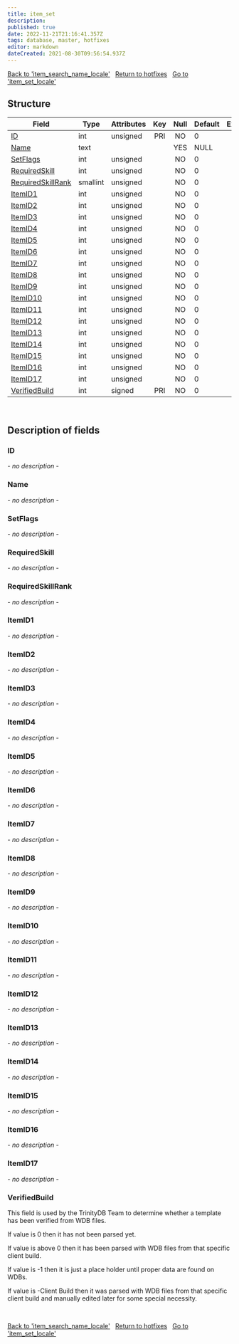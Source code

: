 ```yaml
---
title: item_set
description: 
published: true
date: 2022-11-21T21:16:41.357Z
tags: database, master, hotfixes
editor: markdown
dateCreated: 2021-08-30T09:56:54.937Z
---
```


<a href="https://trinitycore.info/en/database/master/hotfixes/item_search_name_locale" class="mt-5 v-btn v-btn--depressed v-btn--flat v-btn--outlined theme--light v-size--default darkblue--text text--lighten-3"><span class="v-btn__content"><i aria-hidden="true" class="v-icon notranslate v-icon--left mdi mdi-arrow-left theme--light"></i><span>Back to 'item_search_name_locale'</span></span></a>&nbsp;&nbsp;&nbsp;<a href="https://trinitycore.info/en/database/master/hotfixes/home" class="mt-5 v-btn v-btn--depressed v-btn--flat v-btn--outlined theme--light v-size--default darkblue--text text--lighten-3"><span class="v-btn__content"><i aria-hidden="true" class="v-icon notranslate v-icon--left mdi mdi-home-outline theme--light"></i><span>Return to hotfixes</span></span></a>&nbsp;&nbsp;&nbsp;<a href="https://trinitycore.info/en/database/master/hotfixes/item_set_locale" class="mt-5 v-btn v-btn--depressed v-btn--flat v-btn--outlined theme--light v-size--default darkblue--text text--lighten-3"><span class="v-btn__content"><span>Go to 'item_set_locale'</span><i aria-hidden="true" class="v-icon notranslate v-icon--right mdi mdi-arrow-right theme--light"></i></span></a>

## Structure

| Field | Type | Attributes | Key | Null | Default | Extra | Comment |
| --- | --- | --- | :---: | :---: | --- | --- | --- |
| [ID](#id) | int | unsigned | PRI | NO | 0 |  |  |
| [Name](#name) | text |  |  | YES | NULL |  |  |
| [SetFlags](#setflags) | int | unsigned |  | NO | 0 |  |  |
| [RequiredSkill](#requiredskill) | int | unsigned |  | NO | 0 |  |  |
| [RequiredSkillRank](#requiredskillrank) | smallint | unsigned |  | NO | 0 |  |  |
| [ItemID1](#itemid1) | int | unsigned |  | NO | 0 |  |  |
| [ItemID2](#itemid2) | int | unsigned |  | NO | 0 |  |  |
| [ItemID3](#itemid3) | int | unsigned |  | NO | 0 |  |  |
| [ItemID4](#itemid4) | int | unsigned |  | NO | 0 |  |  |
| [ItemID5](#itemid5) | int | unsigned |  | NO | 0 |  |  |
| [ItemID6](#itemid6) | int | unsigned |  | NO | 0 |  |  |
| [ItemID7](#itemid7) | int | unsigned |  | NO | 0 |  |  |
| [ItemID8](#itemid8) | int | unsigned |  | NO | 0 |  |  |
| [ItemID9](#itemid9) | int | unsigned |  | NO | 0 |  |  |
| [ItemID10](#itemid10) | int | unsigned |  | NO | 0 |  |  |
| [ItemID11](#itemid11) | int | unsigned |  | NO | 0 |  |  |
| [ItemID12](#itemid12) | int | unsigned |  | NO | 0 |  |  |
| [ItemID13](#itemid13) | int | unsigned |  | NO | 0 |  |  |
| [ItemID14](#itemid14) | int | unsigned |  | NO | 0 |  |  |
| [ItemID15](#itemid15) | int | unsigned |  | NO | 0 |  |  |
| [ItemID16](#itemid16) | int | unsigned |  | NO | 0 |  |  |
| [ItemID17](#itemid17) | int | unsigned |  | NO | 0 |  |  |
| [VerifiedBuild](#verifiedbuild) | int | signed | PRI | NO | 0 |  |  |
&nbsp;
## Description of fields

### ID
*- no description -*
&nbsp;

### Name
*- no description -*
&nbsp;

### SetFlags
*- no description -*
&nbsp;

### RequiredSkill
*- no description -*
&nbsp;

### RequiredSkillRank
*- no description -*
&nbsp;

### ItemID1
*- no description -*
&nbsp;

### ItemID2
*- no description -*
&nbsp;

### ItemID3
*- no description -*
&nbsp;

### ItemID4
*- no description -*
&nbsp;

### ItemID5
*- no description -*
&nbsp;

### ItemID6
*- no description -*
&nbsp;

### ItemID7
*- no description -*
&nbsp;

### ItemID8
*- no description -*
&nbsp;

### ItemID9
*- no description -*
&nbsp;

### ItemID10
*- no description -*
&nbsp;

### ItemID11
*- no description -*
&nbsp;

### ItemID12
*- no description -*
&nbsp;

### ItemID13
*- no description -*
&nbsp;

### ItemID14
*- no description -*
&nbsp;

### ItemID15
*- no description -*
&nbsp;

### ItemID16
*- no description -*
&nbsp;

### ItemID17
*- no description -*
&nbsp;

### VerifiedBuild
This field is used by the TrinityDB Team to determine whether a template has been verified from WDB files.

If value is 0 then it has not been parsed yet.

If value is above 0 then it has been parsed with WDB files from that specific client build.

If value is -1 then it is just a place holder until proper data are found on WDBs.

If value is -Client Build then it was parsed with WDB files from that specific client build and manually edited later for some special necessity.

&nbsp;

<a href="https://trinitycore.info/en/database/master/hotfixes/item_search_name_locale" class="mt-5 v-btn v-btn--depressed v-btn--flat v-btn--outlined theme--light v-size--default darkblue--text text--lighten-3"><span class="v-btn__content"><i aria-hidden="true" class="v-icon notranslate v-icon--left mdi mdi-arrow-left theme--light"></i><span>Back to 'item_search_name_locale'</span></span></a>&nbsp;&nbsp;&nbsp;<a href="https://trinitycore.info/en/database/master/hotfixes/home" class="mt-5 v-btn v-btn--depressed v-btn--flat v-btn--outlined theme--light v-size--default darkblue--text text--lighten-3"><span class="v-btn__content"><i aria-hidden="true" class="v-icon notranslate v-icon--left mdi mdi-home-outline theme--light"></i><span>Return to hotfixes</span></span></a>&nbsp;&nbsp;&nbsp;<a href="https://trinitycore.info/en/database/master/hotfixes/item_set_locale" class="mt-5 v-btn v-btn--depressed v-btn--flat v-btn--outlined theme--light v-size--default darkblue--text text--lighten-3"><span class="v-btn__content"><span>Go to 'item_set_locale'</span><i aria-hidden="true" class="v-icon notranslate v-icon--right mdi mdi-arrow-right theme--light"></i></span></a>

